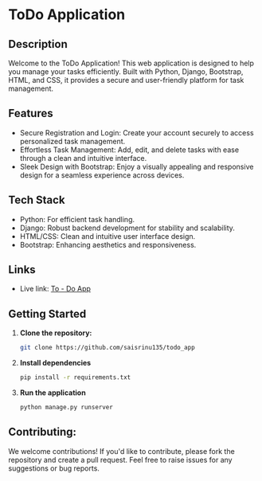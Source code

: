 # ToDo Application

## Description

Welcome to the ToDo Application! This web application is designed to help you manage your tasks efficiently. Built with Python, Django, Bootstrap, HTML, and CSS, it provides a secure and user-friendly platform for task management.

## Features

- Secure Registration and Login: Create your account securely to access personalized task management.
- Effortless Task Management: Add, edit, and delete tasks with ease through a clean and intuitive interface.
- Sleek Design with Bootstrap: Enjoy a visually appealing and responsive design for a seamless experience across devices.

## Tech Stack

- Python: For efficient task handling.
- Django: Robust backend development for stability and scalability.
- HTML/CSS: Clean and intuitive user interface design.
- Bootstrap: Enhancing aesthetics and responsiveness.

## Links
   - Live link:  [To - Do App](https://saisrinu.pythonanywhere.com/)

## Getting Started

1. **Clone the repository:**
   ```bash
   git clone https://github.com/saisrinu135/todo_app
3. **Install dependencies**
   ```bash
   pip install -r requirements.txt
4. **Run the application**
   ```bash
   python manage.py runserver

## Contributing:
  We welcome contributions! If you'd like to contribute, please fork the repository and create a pull request. Feel free to raise issues for any suggestions or bug reports.
